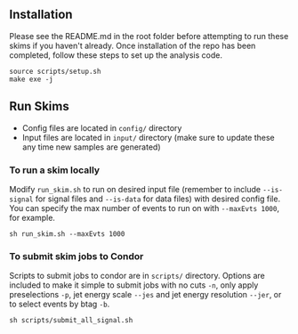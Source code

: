 ## Installation

Please see the README.md in the root folder before attempting to run these skims if you haven't already. Once installation of the repo has been completed, follow these steps to set up the analysis code.

```
source scripts/setup.sh
make exe -j
```

## Run Skims

- Config files are located in `config/` directory
- Input files are located in `input/` directory (make sure to update these any time new samples are generated)

### To run a skim locally

Modify `run_skim.sh` to run on desired input file (remember to include `--is-signal` for signal files and `--is-data` for data files) with desired config file. You can specify the max number of events to run on with `--maxEvts 1000`, for example.
```
sh run_skim.sh --maxEvts 1000
```

### To submit skim jobs to Condor

Scripts to submit jobs to condor are in `scripts/` directory. Options are included to make it simple to submit jobs with no cuts `-n`, only apply preselections `-p`, jet energy scale `--jes` and jet energy resolution `--jer`, or to select events by btag `-b`.

```
sh scripts/submit_all_signal.sh
```